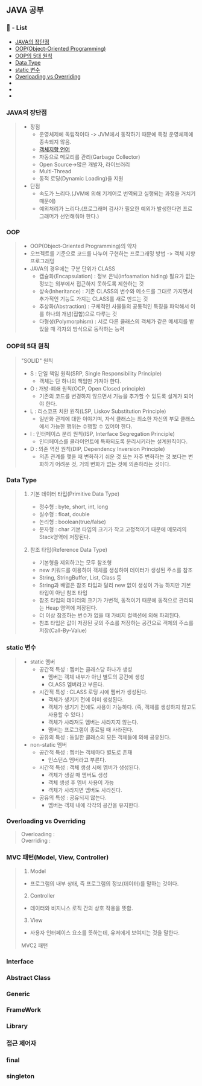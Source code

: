 ## JAVA 공부

### :book: - List

* [JAVA의 장단점](#JAVA의-장단점)
* [OOP(Object-Oriented Programming)](#OOP)
* [OOP의 5대 원칙](#OOP의-5대-원칙)
* [Data Type](#Data-Type)
* [static 변수](#static-변수)
* [Overloading vs Overriding](#Overloading-vs-Overriding)
*
*
*




### JAVA의 장단점
>* 장점
>   - 운영체제에 독립적이다 -> JVM에서 동작하기 때문에 특정 운영체제에 종속되지 않음.
>   - [객체지향 언어](#)
>   - 자동으로 메모리를 관리(Garbage Collector)
>   - Open Source->많은 개발자, 라이브러리
>   - Multi-Thread
>   - 동적 로딩(Dynamic Loading)을 지원
>* 단점
>   - 속도가 느리다.(JVM에 의해 기계어로 번역되고 실행되는 과정을 거치기 때문에)
>   - 예외처리가 느리다.(프로그래머 검사가 필요한 예외가 발생한다면 프로그래머가 선언해줘야 한다.)

### OOP
>* OOP(Object-Oriented Programming)의 약자
>* 오브젝트를 기준으로 코드를 나누어 구현하는 프로그래밍 방법 -> 객체 지향 프로그래밍  
>* JAVA의 경우에는 구분 단위가 CLASS  
>   - 캡슐화(Encapsulation) : 정보 은닉(infoamation hiding) 필요가 없는 정보는 외부에서 접근하지 못하도록 제한하는 것
>   - 상속(Inheritance) : 기존 CLASS의 변수와 메소드를 그대로 가지면서 추가적인 기능도 가지는 CLASS를 새로 만드는 것
>   - 추상화(Abstraction) : 구체적인 사물들의 공통적인 특징을 파악해서 이를 하나의 개념(집합)으로 다루는 것
>   - 다형성(Polymorphism) : 서로 다른 클래스의 객체가 같은 메세지를 받았을 때 각자의 방식으로 동작하는 능력

### OOP의 5대 원칙
> "SOLID" 원칙
>
>   * S : 단일 책임 원칙(SRP, Single Responsibility Principle)
>       * 객체는 단 하나의 책임만 가져야 한다.
>   * O : 개방-폐쇄 원칙(OCP, Open Closed principle)
>       * 기존의 코드를 변경하지 않으면서 기능을 추가할 수 있도록 설계가 되어야 한다.
>   * L : 리스코프 치환 원칙(LSP, Liskov Substitution Principle)
>       * 일반화 관계에 대한 이야기며, 자식 클래스는 최소한 자신의 부모 클래스에서 가능한 행위는 수행할 수 있어야 한다.
>   * I : 인터페이스 분리 원칙(ISP, Interface Segregation Principle)
>       * 인터페이스를 클라이언트에 특화되도록 분리시키라는 설계원칙이다.
>   * D : 의존 역전 원칙(DIP, Dependency Inversion Principle)
>       * 의존 관계를 맺을 때 변화하기 쉬운 것 또는 자주 변화하는 것 보다는 변화하기 어려운 것, 거의 변화가 없는 것에 의존하라는 것이다.

### Data Type
> 1. 기본 데이터 타입(Primitive Data Type)
>       * 정수형 : byte, short, int, long
>       * 실수형 : float, double
>       * 논리형 : boolean(true/false)
>       * 문자형 : char
>       기본 타입의 크기가 작고 고정적이기 때문에 메모리의 Stack영역에 저장된다.
>
> 2. 참조 타입(Reference Data Type)
>       * 기본형을 제외하고는 모두 참조형
>       * new 키워드를 이용하여 객체를 생성하여 데이터가 생성된 주소를 참조
>       * String, StringBuffer, List, Class 등
>       * String과 배열은 참조 타입과 달리 new 없이 생성이 가능 하지만 기본 타입이 아닌 참조 타입
>       * 참조 타입의 데이터의 크기가 가변적, 동적이기 때문에 동적으로 관리되는 Heap 영역에 저장된다.
>       * 더 이상 참조하는 변수가 없을 때 가비지 컬렉션에 의해 파괴된다.
>       * 참조 타입은 값이 저장된 곳의 주소를 저장하는 공간으로 객체의 주소를 저장(Call-By-Value)

### static 변수
>   * static 멤버
>       * 공간적 특성 : 멤버는 클래스당 하나가 생성
>           * 멤버는 객체 내부가 아닌 별도의 공간에 생성
>           * CLASS 멤버라고 부른다.
>       * 시간적 특성 : CLASS 로딩 시에 멤버가 생성된다.
>           * 객체가 생기기 전에 이미 생성된다.
>           * 객체가 생기기 전에도 사용이 가능하다. (즉, 객체를 생성하지 않고도 사용할 수 있다.)
>           * 객체가 사라져도 멤버는 사라지지 않는다.
>           * 멤버는 프로그램이 종료될 때 사라진다.
>       * 공유의 특성 : 동일한 클래스의 모든 객체들에 의해 공유된다.
>   * non-static 멤버
>       * 공간적 특성 : 멤버는 객체마다 별도로 존재
>           * 인스턴스 멤버라고 부른다.
>       * 시간적 특성 : 객체 생성 시에 멤버가 생성된다.
>           * 객체가 생길 때 멤버도 생성
>           * 객체 생성 후 멤버 사용이 가능
>           * 객체가 사라지면 멤버도 사라진다.
>       * 공유의 특성 : 공유되지 않는다.
>           * 멤버는 객체 내에 각각의 공간을 유지한다.

### Overloading vs Overriding
> Overloading :  
> Overriding :  

### MVC 패턴(Model, View, Controller)
>   1. Model  
>*   프로그램의 내부 상태, 즉 프로그램의 정보(데이터)를 말하는 것이다.
>   2. Controller  
>*  데이터와 비지니스 로직 간의 상호 작용을 뜻함.
>   3. View
>*  사용자 인터페이스 요소를 뜻하는데, 유저에게 보여지는 것을 말한다.
>
> MVC2 패턴


### Interface
### Abstract Class
### Generic
### FrameWork
### Library
### 접근 제어자
### final
### singleton
